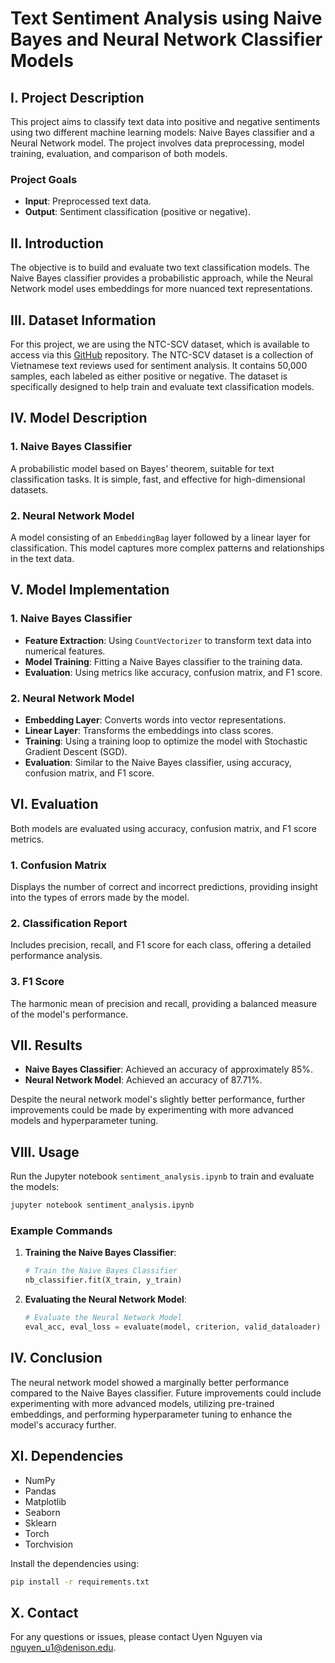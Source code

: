 # Text Sentiment Analysis using Naive Bayes and Neural Network Classifier Models

## **I. Project Description**
This project aims to classify text data into positive and negative sentiments using two different machine learning models: Naive Bayes classifier and a Neural Network model. The project involves data preprocessing, model training, evaluation, and comparison of both models.

### **Project Goals**
- **Input**: Preprocessed text data.
- **Output**: Sentiment classification (positive or negative).

## **II. Introduction**
The objective is to build and evaluate two text classification models. The Naive Bayes classifier provides a probabilistic approach, while the Neural Network model uses embeddings for more nuanced text representations.

## **III. Dataset Information**
For this project, we are using the NTC-SCV dataset, which is available to access via this [GitHub](https://github.com/congnghia0609/ntc-scv) repository. The NTC-SCV dataset is a collection of Vietnamese text reviews used for sentiment analysis. It contains 50,000 samples, each labeled as either positive or negative. The dataset is specifically designed to help train and evaluate text classification models.

## **IV. Model Description**
### **1. Naive Bayes Classifier**
A probabilistic model based on Bayes' theorem, suitable for text classification tasks. It is simple, fast, and effective for high-dimensional datasets.

### **2. Neural Network Model**
A model consisting of an `EmbeddingBag` layer followed by a linear layer for classification. This model captures more complex patterns and relationships in the text data.

## **V. Model Implementation**

### **1. Naive Bayes Classifier**
- **Feature Extraction**: Using `CountVectorizer` to transform text data into numerical features.
- **Model Training**: Fitting a Naive Bayes classifier to the training data.
- **Evaluation**: Using metrics like accuracy, confusion matrix, and F1 score.

### **2. Neural Network Model**
- **Embedding Layer**: Converts words into vector representations.
- **Linear Layer**: Transforms the embeddings into class scores.
- **Training**: Using a training loop to optimize the model with Stochastic Gradient Descent (SGD).
- **Evaluation**: Similar to the Naive Bayes classifier, using accuracy, confusion matrix, and F1 score.

## **VI. Evaluation**
Both models are evaluated using accuracy, confusion matrix, and F1 score metrics. 
### 1. Confusion Matrix
Displays the number of correct and incorrect predictions, providing insight into the types of errors made by the model.

### 2. Classification Report
Includes precision, recall, and F1 score for each class, offering a detailed performance analysis.

### 3. F1 Score
The harmonic mean of precision and recall, providing a balanced measure of the model's performance.

## **VII. Results**
* **Naive Bayes Classifier**: Achieved an accuracy of approximately 85%.
* **Neural Network Model**: Achieved an accuracy of 87.71%.

Despite the neural network model's slightly better performance, further improvements could be made by experimenting with more advanced models and hyperparameter tuning.

## **VIII. Usage**
Run the Jupyter notebook `sentiment_analysis.ipynb` to train and evaluate the models:
```bash
jupyter notebook sentiment_analysis.ipynb
```

### **Example Commands**
1. **Training the Naive Bayes Classifier**:
   ```python
   # Train the Naive Bayes Classifier
   nb_classifier.fit(X_train, y_train)
   ```

2. **Evaluating the Neural Network Model**:
   ```python
   # Evaluate the Neural Network Model
   eval_acc, eval_loss = evaluate(model, criterion, valid_dataloader)
   ```

## **IV. Conclusion**
The neural network model showed a marginally better performance compared to the Naive Bayes classifier. Future improvements could include experimenting with more advanced models, utilizing pre-trained embeddings, and performing hyperparameter tuning to enhance the model's accuracy further.

## **XI. Dependencies**
- NumPy
- Pandas
- Matplotlib
- Seaborn
- Sklearn
- Torch
- Torchvision

Install the dependencies using:
```bash
pip install -r requirements.txt
```

## **X. Contact**
For any questions or issues, please contact Uyen Nguyen via [nguyen_u1@denison.edu](mailto:nguyen_u1@denison.edu).

